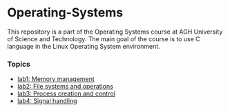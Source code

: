 # Operating-Systems
This repository is a part of the Operating Systems course at AGH University of Science and Technology.
The main goal of the course is to use C language in the Linux Operating System environment.

### Topics
- [lab1: Memory management](https://github.com/Kacper0199/Operating-Systems/tree/main/lab1)
- [lab2: File systems and operations](https://github.com/Kacper0199/Operating-Systems/tree/main/lab2)
- [lab3: Process creation and control](https://github.com/Kacper0199/Operating-Systems/tree/main/lab3)
- [lab4: Signal handling](https://github.com/Kacper0199/Operating-Systems/tree/main/lab4)

